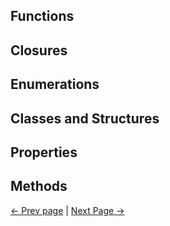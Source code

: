 ## Functions

## Closures

## Enumerations

## Classes and Structures

## Properties

## Methods


[<- Prev page](README.md) | [Next Page ->](Swift_3.md)